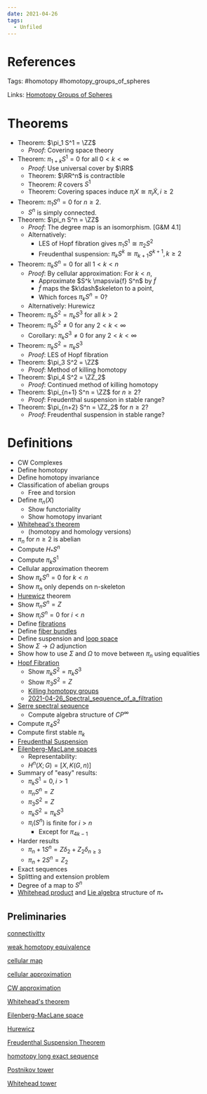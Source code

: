 ```yaml
---
date: 2021-04-26
tags: 
  - Unfiled
---
```


# References

Tags:
#homotopy #homotopy_groups_of_spheres

Links: 
[Homotopy Groups of Spheres](Homotopy%20Groups%20of%20Spheres.md)

# Theorems
- Theorem: $\pi_1 S^1 = \ZZ$
  - *Proof*: Covering space theory
- Theorem: $\pi_{1+k} S^1 = 0$ for all $0 < k < \infty$
  - *Proof*: Use universal cover by $\RR$
  - Theorem: $\RR^n$ is contractible
  - Theorem: $R$ covers $S^1$
  - Theorem: Covering spaces induce  $\pi_i X \cong \pi_i \tilde X, i \geq 2$
- Theorem: $\pi_1 S^n = 0$ for $n \geq 2$.
  - $S^n$ is simply connected.
- Theorem: $\pi_n S^n = \ZZ$
  - *Proof*: The degree map is an isomorphism. [G&M 4.1]
  - Alternatively:
    - LES of Hopf fibration gives $\pi_1 S^1 \cong \pi_2 S^2$
    - Freudenthal suspension: $\pi_k S^k \cong  \pi_{k+1} S^{k+1}, k \geq 2$
- Theorem: $\pi_k S^n = 0$ for all $1 < k < n$
  - *Proof*: By cellular approximation: For $k < n$,
    - Approximate $S^k \mapsvia{f} S^n$ by $\tilde f$
    - $\tilde f$ maps the $k\dash$skeleton to a point,
    - Which forces $\pi_k S^n = 0$?
  - Alternatively: Hurewicz
- Theorem: $\pi_k S^2 = \pi_k S^3$ for all $k > 2$
- Theorem: $\pi_k S^2 \neq 0$ for any $2 < k < \infty$
  - Corollary: $\pi_k S^3 \neq 0$ for any $2 < k < \infty$
- Theorem: $\pi_k S^2 = \pi_k S^3$
  - *Proof*: LES of Hopf fibration
- Theorem: $\pi_3 S^2 = \ZZ$
  - *Proof*: Method of killing homotopy
- Theorem: $\pi_4 S^2 = \ZZ_2$
  - *Proof*: Continued method of killing homotopy
- Theorem: $\pi_{n+1} S^n = \ZZ$ for $n \geq 2$?
  - *Proof*: Freudenthal suspension in stable range?
- Theorem: $\pi_{n+2} S^n = \ZZ_2$ for $n \geq 2$?
  - *Proof*: Freudenthal suspension in stable range?
  
# Definitions
- CW Complexes
- Define homotopy
- Define homotopy invariance
- Classification of abelian groups
  - Free and torsion
- Define $\pi_n(X)$
  - Show functoriality
  - Show homotopy invariant
- [Whitehead's theorem](Whitehead's%20theorem.md) 
	- (homotopy and homology versions)
- $\pi_n$ for $n\geq 2$ is abelian
- Compute $H_* S^n$
- Compute $\pi_k S^1$
- Cellular approximation theorem
- Show $\pi_k S^n = 0$ for $k<n$
- Show $\pi_n$ only depends on n-skeleton
- [Hurewicz](Hurewicz.md) theorem
- Show $\pi_n S^n = Z$
- Show $\pi_i S^n = 0$ for $i < n$
- Define [fibrations](fibrations) 
- Define [fiber bundles](fiber%20bundle.md)
- Define suspension and [loop space](loop%20space)
- Show $\Sigma \to \Omega$ adjunction
- Show how to use $\Sigma$ and $\Omega$ to move between $\pi_n$ using equalities
- [Hopf Fibration](Hopf%20Fibration.md)
  - Show $\pi_k S^2 = \pi_k S^3$
  - Show $\pi_3 S^2 = Z$
  - [Killing homotopy groups](Killing%20homotopy%20groups)
  - [2021-04-26_Spectral_sequence_of_a_filtration](2021-04-26_Spectral_sequence_of_a_filtration.md)
- [Serre spectral sequence](Serre%20spectral%20sequence)
  - Compute algebra structure of $CP^\infty$
- Compute $\pi_4 S^2$
- Compute first stable $\pi_k$
- [Freudenthal Suspension](Freudenthal%20Suspension)
- [Eilenberg-MacLane spaces](Eilenberg-MacLane%20space.md)
	- Representability:
	- $H^n (X; G) = [X, K(G, n)]$
- Summary of "easy" results:
  - $\pi_k S^1 = 0, i > 1$
  - $\pi_n S^n = Z$
  - $\pi_3 S^2 = Z$
  - $\pi_k S^2 = \pi_k S^3$
  - $\pi_i(S^n)$ is finite for $i > n$
    - Except for $\pi_{4k-1}$
- Harder results
  - $\pi_n+1 S^n = Z\delta_2 + Z_2 \delta_{n \geq 3}$
  - $\pi_n+2 S^n = Z_2$
- Exact sequences
- Splitting and extension problem
- Degree of a map to $S^n$
- [Whitehead product](Whitehead%20product) and [Lie algebra](Lie%20algebra.md) structure of $\pi_*$

## Preliminaries

[connectivitty](connectivitty)

[weak homotopy equivalence](weak%20homotopy%20equivalence)

[cellular map](cellular%20map)

[cellular approximation](cellular%20approximation)

[CW approximation](CW%20approximation)

[Whitehead's theorem](Whitehead's%20theorem)

[Eilenberg-MacLane space](Eilenberg-MacLane%20space.md)

[Hurewicz](Hurewicz)

[Freudenthal Suspension Theorem](Freudenthal%20Suspension%20Theorem)

[homotopy long exact sequence](homotopy%20long%20exact%20sequence)

[Postnikov tower](Postnikov%20tower.md)

[Whitehead tower](Whitehead%20tower)